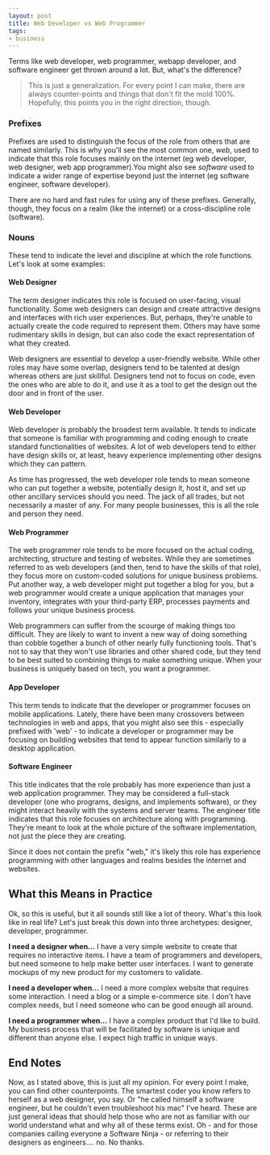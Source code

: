 ```yaml
---
layout: post
title: Web Developer vs Web Programmer
tags:
- business
---
```

Terms like web developer, web programmer, webapp developer, and software engineer get thrown around a lot. But, what's the difference?

> This is just a generalization. For every point I can make, there are always counter-points and things that don't fit the mold 100%.  Hopefully, this points you in the right direction, though.

### Prefixes

Prefixes are used to distinguish the focus of the role from others that are named similarly.  This is why you'll see the most common one, *web*, used to indicate that this role focuses mainly on the internet (eg web developer, web designer, web app programmer).You might also see *software* used to indicate a wider range of expertise beyond just the internet (eg software engineer, software developer).  

There are no hard and fast rules for using any of these prefixes.  Generally, though, they focus on a realm (like the internet) or a cross-discipline role (software).

### Nouns

These tend to indicate the level and discipline at which the role functions. Let's look at some examples:

#### Web Designer

The term designer indicates this role is focused on user-facing, visual functionality.  Some web designers can design and create attractive designs and interfaces with rich user experiences.  But, perhaps, they're unable to actually create the code required to represent them.  Others may have some rudimentary skills in design, but can also code the exact representation of what they created.

Web designers are essential to develop a user-friendly website.  While other roles may have some overlap, designers tend to be talented at design whereas others are just skillful.  Designers tend not to focus on code, even the ones who are able to do it, and use it as a tool to get the design out the door and in front of the user.

#### Web Developer

Web developer is probably the broadest term available. It tends to indicate that someone is familiar with programming and coding enough to create standard functionalities of websites. A lot of web developers tend to either have design skills or, at least, heavy experience implementing other designs which they can pattern.

As time has progressed, the web developer role tends to mean someone who can put together a website, potentially design it, host it, and set up other ancillary services should you need.  The jack of all trades, but not necessarily a master of any. For many people businesses, this is all the role and person they need.

#### Web Programmer

The web programmer role tends to be more focused on the actual coding, architecting, structure and testing of websites. While they are sometimes referred to as web developers (and then, tend to have the skills of that role), they focus more on custom-coded solutions for unique business problems.  Put another way, a web developer might put together a blog for you, but a web programmer would create a unique application that manages your inventory, integrates with your third-party ERP, processes payments and follows your unique business process.

Web programmers can suffer from the scourge of making things too difficult.  They are likely to want to invent a new way of doing something than cobble together a bunch of other nearly fully functioning tools. That's not to say that they won't use libraries and other shared code, but they tend to be best suited to combining things to make something unique. When your business is uniquely based on tech, you want a programmer.

#### App Developer

This term tends to indicate that the developer or programmer focuses on mobile applications.  Lately, there have been many crossovers between technologies in web and apps, that you might also see this - especially prefixed with 'web' - to indicate a developer or programmer may be focusing on building websites that tend to appear function similarly to a desktop application.

#### Software Engineer

This title indicates that the role probably has more experience than just a web application programmer.  They may be considered a full-stack developer (one who programs, designs, and implements software), or they might interact heavily with the systems and server teams.  The engineer title indicates that this role focuses on architecture along with programming. They're meant to look at the whole picture of the software implementation, not just the piece they are creating.

Since it does not contain the prefix "web," it's likely this role has experience programming with other languages and realms besides the internet and websites.

## What this Means in Practice

Ok, so this is useful, but it all sounds still like a lot of theory. What's this look like in real life?  Let's just break this down into three archetypes: designer, developer, programmer.

**I need a designer when...** I have a very simple website to create that requires no interactive items. I have a team of programmers and developers, but need someone to help make better user interfaces. I want to generate mockups of my new product for my customers to validate.

**I need a developer when...** I need a more complex website that requires some interaction. I need a blog or a simple e-commerce site.  I don't have complex needs, but I need someone who can be good enough all around.

**I need a programmer when...** I have a complex product that I'd like to build.  My business process that will be facilitated by software is unique and different than anyone else. I expect high traffic in unique ways.

## End Notes

Now, as I stated above, this is just all my opinion. For every point I make, you can find other counterpoints.  The smartest coder you know refers to herself as a web designer, you say. Or "he called himself a software engineer, but he couldn't even troubleshoot his mac" I've heard.  These are just general ideas that should help those who are not as familiar with our world understand what and why all of these terms exist.  Oh - and for those companies calling everyone a Software Ninja - or referring to their designers as engineers.... no.  No thanks.